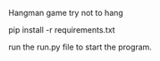 Hangman game
try not to hang

pip install -r requirements.txt

run the run.py file to start the program.
